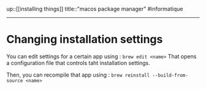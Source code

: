 up::[[installing things]]
title::"macos package manager"
#informatique

----

# Changing installation settings
You can edit settings for a certain app using : 
`brew edit <name>`
That opens a configuration file that controls taht installation settings.

Then, you can recompile that app using :
`brew reinstall --build-from-source <name>`
